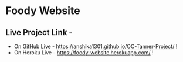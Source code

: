 # Foody Website

## Live Project Link -

* On GitHub Live - https://anshika1301.github.io/OC-Tanner-Project/ !
* On Heroku Live - https://foody-website.herokuapp.com/ ! 

